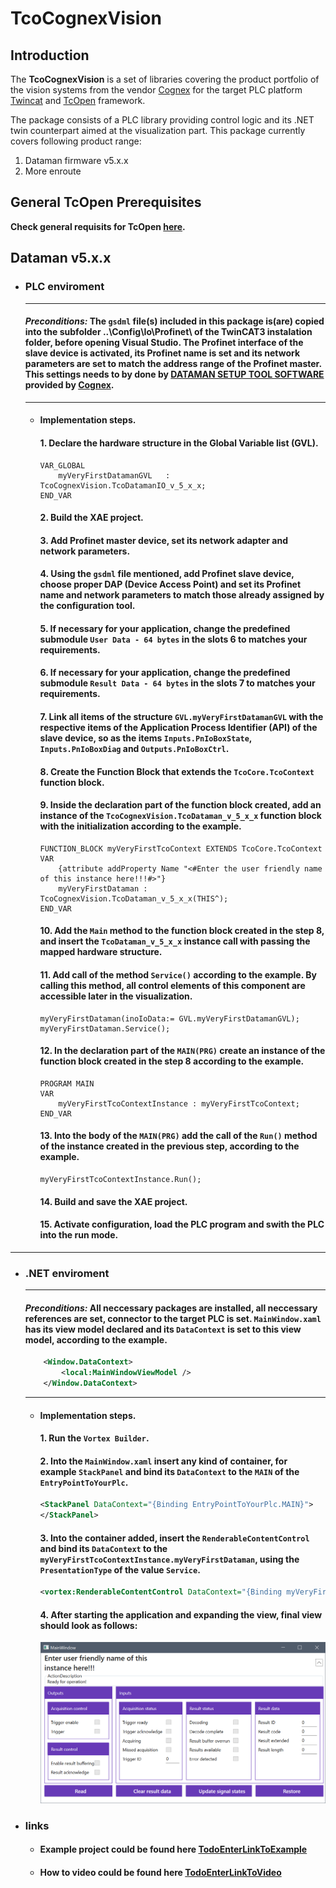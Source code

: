 # TcoCognexVision

## Introduction

The **TcoCognexVision** is a set of libraries covering the product portfolio of the vision systems from the vendor [Cognex](https://www.cognex.com) for the target PLC platform [Twincat](https://www.beckhoff.com/en-en/products/automation/twincat/twincat-3-build-4024/) and [TcOpen](https://github.com/TcOpenGroup/TcOpen#readme) framework.

The package consists of a PLC library providing control logic and its .NET twin counterpart aimed at the visualization part. This package currently covers following product range:

1. Dataman firmware v5.x.x
2. More enroute


## General TcOpen Prerequisites

**Check general requisits for TcOpen [here](https://github.com/TcOpenGroup/TcOpen#prerequisites).**

 ## Dataman v5.x.x
- ### PLC enviroment
    --- 
    #### **_Preconditions:_** The **`gsdml`** file(s) included in this package is(are) copied into the subfolder ..\Config\Io\Profinet\ of the TwinCAT3 instalation folder, before opening Visual Studio. The Profinet interface of the slave device is activated, its Profinet name is set and its network parameters are set to match the address range of the Profinet master. This settings needs to by done by [DATAMAN SETUP TOOL SOFTWARE](https://support.cognex.com/en/downloads/dataman/software-firmware) provided by [Cognex](https://www.cognex.com). 
    ---
    - #### Implementation steps.
        #### 1. Declare the hardware structure in the Global Variable list (GVL).
        ```Smalltalk
        VAR_GLOBAL
            myVeryFirstDatamanGVL 	: TcoCognexVision.TcoDatamanIO_v_5_x_x;
        END_VAR
        ```
        #### 2. Build the XAE project.
        #### 3. Add Profinet master device, set its network adapter and network parameters.
        #### 4. Using the **`gsdml`** file mentioned, add Profinet slave device, choose proper DAP (Device Access Point) and set its Profinet name and network parameters to match those already assigned by the configuration tool.
        #### 5. If necessary for your application, change the predefined submodule **`User Data - 64 bytes`** in the slots 6 to matches your requirements.                                
        #### 6. If necessary for your application, change the predefined submodule **`Result Data - 64 bytes`** in the slots 7 to matches your requirements.     
        #### 7. Link all items of the structure **`GVL.myVeryFirstDatamanGVL`** with the respective items of the Application Process Identifier (API) of the slave device, so as the items **`Inputs.PnIoBoxState`**, **`Inputs.PnIoBoxDiag`** and **`Outputs.PnIoBoxCtrl`**.
        #### 8. Create the Function Block that extends the **`TcoCore.TcoContext`** function block.
        #### 9. Inside the declaration part of the function block created, add an instance of the **`TcoCognexVision.TcoDataman_v_5_x_x`** function block with the initialization according to the example.  
        ```Smalltalk
        FUNCTION_BLOCK myVeryFirstTcoContext EXTENDS TcoCore.TcoContext
        VAR
            {attribute addProperty Name "<#Enter the user friendly name of this instance here!!!#>"}
            myVeryFirstDataman : TcoCognexVision.TcoDataman_v_5_x_x(THIS^);
        END_VAR
        ```
        #### 10. Add the **`Main`** method to the function block created in the step 8, and insert the **`TcoDataman_v_5_x_x`** instance call with passing the mapped hardware structure.
        #### 11. Add call of the method **`Service()`** according to the example. By calling this method, all control elements of this component are accessible later in the visualization.
        ```Smalltalk
        myVeryFirstDataman(inoIoData:= GVL.myVeryFirstDatamanGVL);
        myVeryFirstDataman.Service();
        ```
        #### 12. In the declaration part of the **`MAIN(PRG)`** create an instance of the function block created in the step 8 according to the example. 
        ```Smalltalk
        PROGRAM MAIN
        VAR
            myVeryFirstTcoContextInstance :	myVeryFirstTcoContext;
        END_VAR
        ```
        #### 13. Into the body of the **`MAIN(PRG)`** add the call of the **`Run()`** method of the instance created in the previous step, according to the example.    
        ```Smalltalk
        myVeryFirstTcoContextInstance.Run();
        ```
        #### 14. Build and save the XAE project.
        #### 15. Activate configuration, load the PLC program and swith the PLC into the run mode.
-------------------------------
- ### .NET enviroment
    --- 
    #### **_Preconditions:_** All neccessary packages are installed, all neccessary references are set, connector to the target PLC is set. **`MainWindow.xaml`** has its view model declared and its **`DataContext`** is set to this view model, according to the example.
    ```XML
        <Window.DataContext>
            <local:MainWindowViewModel />
        </Window.DataContext>
    ```
    ---
    - #### Implementation steps.
        #### 1. Run the **`Vortex Builder`**.
        #### 2. Into the **`MainWindow.xaml`** insert any kind of container, for example **`StackPanel`** and bind its **`DataContext`** to the **`MAIN`** of the **`EntryPointToYourPlc`**.
        ```XML
        <StackPanel DataContext="{Binding EntryPointToYourPlc.MAIN}">
        </StackPanel>
        ```
        #### 3. Into the container added, insert the **`RenderableContentControl`** and bind its **`DataContext`** to the **`myVeryFirstTcoContextInstance.myVeryFirstDataman`**, using the **`PresentationType`** of the value **`Service`**.
        ```XML
        <vortex:RenderableContentControl DataContext="{Binding myVeryFirstTcoContextInstance.myVeryFirstDataman}" PresentationType="Service"/>
        ```
        #### 4. After starting the application and expanding the view, final view should look as follows:
        ![](assets/readme/TcoDatamanIO_v_5_x_x.ServiceView.Expanded.PNG)
- ### links
   - #### Example project could be found here [TodoEnterLinkToExample]()
   - #### How to video could be found here [TodoEnterLinkToVideo]()





